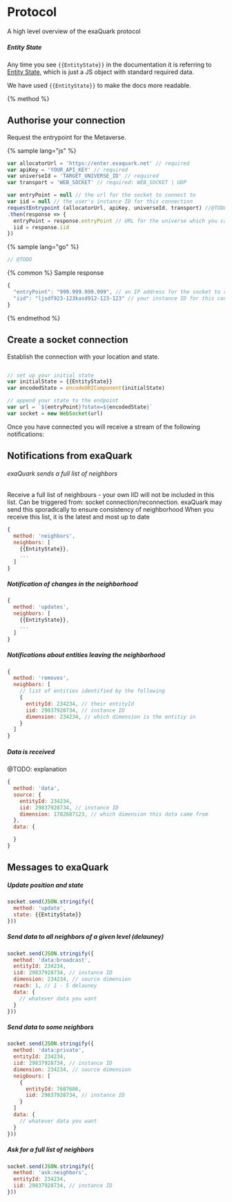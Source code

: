 
# Protocol

A high level overview of the exaQuark protocol


##### Entity State


Any time you see `{{EntityState}}` in the documentation it is referring to [Entity State](entity-state.md), which is just a JS object with standard required data.

We have used `{{EntityState}}` to make the docs more readable.


{% method %}
## Authorise your connection

Request the entrypoint for the Metaverse.

{% sample lang="js" %}

```js
var allocatorUrl = 'https://enter.exaquark.net' // required
var apiKey = 'YOUR_API_KEY' // required
var universeId = 'TARGET_UNIVERSE_ID' // required
var transport = 'WEB_SOCKET' // required: WEB_SOCKET | UDP

var entryPoint = null // the url for the socket to connect to
var iid = null // the user's instance ID for this connection
requestEntrypoint (allocatorUrl, apiKey, universeId, transport) //@TODO, change this into native JS
.then(response => {
  entryPoint = response.entryPoint // URL for the universe which you can use to establish a socket connection
  iid = response.iid
})
```

{% sample lang="go" %}

```go
// @TODO
```

{% common %}
Sample response

```js
{
  "entryPoint": "999.999.999.999", // an IP address for the socket to connect to
  "iid": "ljsdf923-123kasd912-123-123" // your instance ID for this connection
}
```
{% endmethod %}



## Create a socket connection

Establish the connection with your location and state.

```javascript

// set up your initial state
var initialState = {{EntityState}}
var encodedState = encodeURIComponent(initialState)

// append your state to the endpoint
var url = `${entryPoint}?state=${encodedState}`
var socket = new WebSocket(url)
```

Once you have connected you will receive a stream of the following notifications:

## Notifications from exaQuark


###### exaQuark sends a full list of neighbors

Receive a full list of neighbours - your own IID will not be included in this list. Can be triggered from: socket connection/reconnection. exaQuark may send this sporadically to ensure consistency of neighborhood
When you receive this list, it is the latest and most up to date


```javascript
{
  method: 'neighbors',
  neighbors: [
    {{EntityState}},
    ...
  ]
}

```


##### Notification of changes in the neighborhood


```javascript
{
  method: 'updates',
  neighbors: [
    {{EntityState}},
    ...
  ]
}
```

##### Notifications about entities leaving the neighborhood

```javascript
{
  method: 'removes',
  neighbors: [
    // list of entities identified by the following
    {
      entityId: 234234, // their entityId
      iid: 29837928734, // instance ID
      dimension: 234234, // which dimension is the entitiy in
    }
  ]
}
```

##### Data is received

@TODO: explanation

```javascript
{
  method: 'data',
  source: {
    entityId: 234234,
    iid: 29837928734, // instance ID
    dimension: 1782687123, // which dimension this data came from
  },
  data: {

  }
}
```

## Messages to exaQuark

##### Update position and state

```javascript
socket.send(JSON.stringify({
  method: 'update',
  state: {{EntityState}}
}))
```

##### Send data to all neighbors of a given level (delauney)

```javascript
socket.send(JSON.stringify({
  method: 'data:broadcast',
  entityId: 234234,
  iid: 29837928734, // instance ID
  dimension: 234234, // source dimension
  reach: 1, // 1 - 5 delauney
  data: {
    // whatever data you want
  }
}))
```

##### Send data to some neighbors

```javascript
socket.send(JSON.stringify({
  method: 'data:private',
  entityId: 234234,
  iid: 29837928734, // instance ID
  dimension: 234234, // source dimension
  neigbours: [
    {
      entityId: 7687686,
      iid: 29837928734, // instance ID
    }
  ]
  data: { 
    // whatever data you want
  }
}))
```


##### Ask for a full list of neighbors

```javascript
socket.send(JSON.stringify({
  method: 'ask:neighbors',
  entityId: 234234,
  iid: 29837928734, // instance ID
}))
```
